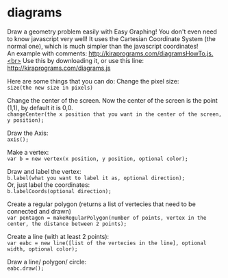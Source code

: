 # diagrams
Draw a geometry problem easily with Easy Graphing! You don't even need to know javascript very well! It uses the Cartesian Coordinate System (the normal one), which is much simpler than the javascript coordinates! <br>
An example with comments:
http://kiraprograms.com/diagramsHowTo.js.<br>
Use this by downloading it, or use this line: http://kiraprograms.com/diagrams.js

Here are some things that you can do:
Change the pixel size: <br>
`size(the new size in pixels)`<br>


Change the center of the screen. Now the center of the screen is the point (1,1), by default it is 0,0.<br>
`changeCenter(the x position that you want in the center of the screen, y position);`<br>

Draw the Axis: <br>
`axis();`<br>

Make a vertex:<br>
`var b = new vertex(x position, y position, optional color);`<br>

Draw and label the vertex:<br>
`b.label(what you want to label it as, optional direction);`<br>
Or, just label the coordinates: <br>
`b.labelCoords(optional direction);`<br>

Create a regular polygon (returns a list of vertecies that need to be connected and drawn)<br>
`var pentagon = makeRegularPolygon(number of points, vertex in the center, the distance between 2 points);`<br>

Create a line (with at least 2 points):<br>
`var eabc = new line([list of the vertecies in the line], optional width, optional color);`<br>

Draw a line/ polygon/ circle:<br>
`eabc.draw();`<br>
